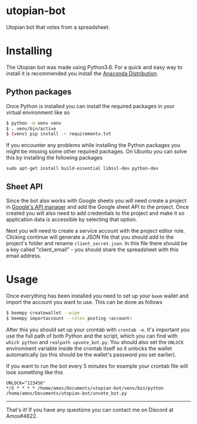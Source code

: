 # utopian-bot
Utopian bot that votes from a spreadsheet.

# Installing

The Utopian bot was made using Python3.6. For a quick and easy way to install it is recommended you install the [Anaconda Distribution](https://www.anaconda.com/what-is-anaconda/). 

## Python packages
Once Python is installed you can install the required packages in your virtual environment like so

```bash
$ python -m venv venv
$ . venv/bin/active
$ (venv) pip install -r requirementx.txt
```

If you encounter any problems while installing the Python packages you might be missing some other required packages. On Ubuntu you can solve this by installing the following packages

```
sudo apt-get install build-essential libssl-dev python-dev
```

## Sheet API
Since the bot also works with Google sheets you will need create a project in [Google's API manager](https://console.cloud.google.com/apis/dashboard) and add the Google sheet API to the project. Once created you will also need to add credentials to the project and make it so application data is accessible by selecting that option.

Next you will need to create a service account with the project editor role. Clicking continue will generate a JSON file that you should add to the project's folder and rename `client_secret.json`. In this file there should be a key called "client_email" - you should share the spreadsheet with this email address.

# Usage

Once everything has been installed you need to set up your `beem` wallet and import the account you want to use. This can be done as follows

```bash
$ beempy createwallet --wipe
$ beempy importaccount --roles posting <account>
```

After this you should set up your crontab with `crontab -e`. It's important you use the full path of both Python and the script, which you can find with `which python` and `realpath upvote_bot.py`. You should also set the `UNLOCK` environment variable inside the crontab itself so it unlocks the wallet automatically (so this should be the wallet's password you set earlier).

If you want to run the bot every 5 minutes for example your crontab file will look something like this

```
UNLOCK="123456"
*/5 * * * * /home/amos/Documents/utopian-bot/venv/bin/python /home/amos/Documents/utopian-bot/unvote_bot.py
```

---

That's it! If you have any questions you can contact me on Discord at Amos#4622.
